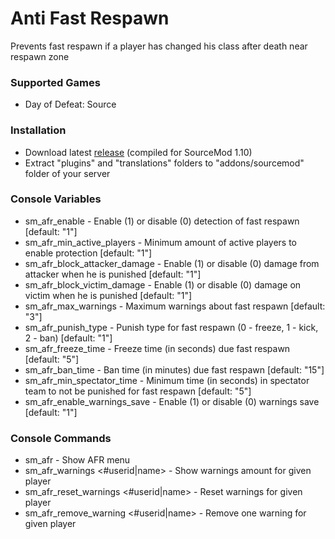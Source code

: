 # Anti Fast Respawn

Prevents fast respawn if a player has changed his class after death near respawn zone

### Supported Games

* Day of Defeat: Source

### Installation

* Download latest [release](https://github.com/dronelektron/anti-fast-respawn/releases) (compiled for SourceMod 1.10)
* Extract "plugins" and "translations" folders to "addons/sourcemod" folder of your server

### Console Variables

* sm_afr_enable - Enable (1) or disable (0) detection of fast respawn [default: "1"]
* sm_afr_min_active_players - Minimum amount of active players to enable protection [default: "1"]
* sm_afr_block_attacker_damage - Enable (1) or disable (0) damage from attacker when he is punished [default: "1"]
* sm_afr_block_victim_damage - Enable (1) or disable (0) damage on victim when he is punished [default: "1"]
* sm_afr_max_warnings - Maximum warnings about fast respawn [default: "3"]
* sm_afr_punish_type - Punish type for fast respawn (0 - freeze, 1 - kick, 2 - ban) [default: "1"]
* sm_afr_freeze_time - Freeze time (in seconds) due fast respawn [default: "5"]
* sm_afr_ban_time - Ban time (in minutes) due fast respawn [default: "15"]
* sm_afr_min_spectator_time - Minimum time (in seconds) in spectator team to not be punished for fast respawn [default: "5"]
* sm_afr_enable_warnings_save - Enable (1) or disable (0) warnings save [default: "1"]

### Console Commands

* sm_afr - Show AFR menu
* sm_afr_warnings <#userid|name> - Show warnings amount for given player
* sm_afr_reset_warnings <#userid|name> - Reset warnings for given player
* sm_afr_remove_warning <#userid|name> - Remove one warning for given player
